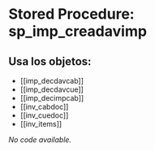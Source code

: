 # Stored Procedure: sp_imp_creadavimp

## Usa los objetos:
- [[imp_decdavcab]]
- [[imp_decdavcue]]
- [[imp_decimpcab]]
- [[inv_cabdoc]]
- [[inv_cuedoc]]
- [[inv_items]]

*No code available.*
